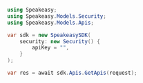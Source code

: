 <!-- Start SDK Example Usage -->
```csharp
using Speakeasy;
using Speakeasy.Models.Security;
using Speakeasy.Models.Apis;

var sdk = new SpeakeasySDK(
    security: new Security() {
        apiKey = "",
    }
);

var res = await sdk.Apis.GetApis(request);
```
<!-- End SDK Example Usage -->